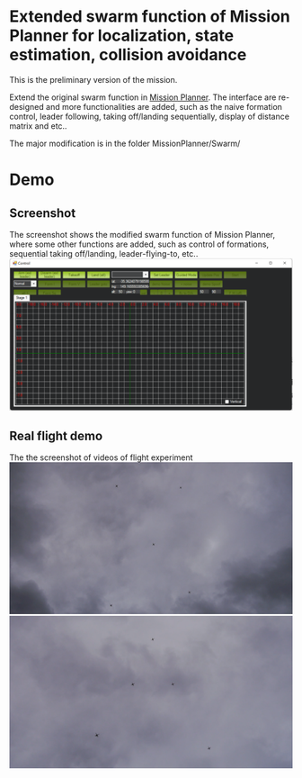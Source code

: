 # Extended swarm function of Mission Planner for localization, state estimation, collision avoidance

This is the preliminary version of the mission.

Extend the original swarm function in [Mission Planner](https://github.com/ArduPilot/MissionPlanner). The interface are re-designed and more functionalities are added, such as the naive formation control, leader following, taking off/landing sequentially, display of distance matrix and etc.. 

The major modification is in the folder MissionPlanner/Swarm/

# Demo

## Screenshot

The screenshot shows the modified swarm function of Mission Planner, where some other functions are added, such as control of formations, sequential taking off/landing, leader-flying-to, etc..
![](Figure/screenshot.png)


## Real flight demo
The the screenshot of videos of flight experiment
![](Figure/demo1.png)
![](Figure/demo2.png)


